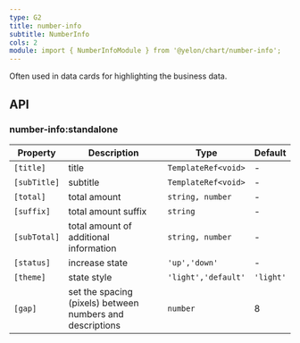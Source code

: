 ```yaml
---
type: G2
title: number-info
subtitle: NumberInfo
cols: 2
module: import { NumberInfoModule } from '@yelon/chart/number-info';
---
```


Often used in data cards for highlighting the business data.

## API

### number-info:standalone

| Property | Description | Type | Default |
|----------|-------------|------|---------|
| `[title]` | title | `TemplateRef<void>` | - |
| `[subTitle]` | subtitle | `TemplateRef<void>` | - |
| `[total]` | total amount | `string, number` | - |
| `[suffix]` | total amount suffix | `string` | - |
| `[subTotal]` | total amount of additional information | `string, number` | - |
| `[status]` | increase state | `'up','down'` | - |
| `[theme]` | state style | `'light','default'` | `'light'` |
| `[gap]` | set the spacing (pixels) between numbers and descriptions | `number` | 8 |
